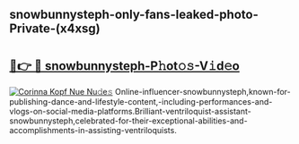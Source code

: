 ## snowbunnysteph-only-fans​-leaked-photo​-Private-(x4xsg)


# <h2><a href="https://mediaupload.pro?title=snowbunnysteph&ref=git">🔗👉 🔴 snowbunnysteph-P𝚑ot𝚘𝚜-V𝚒d𝚎o</a></h2>

[![Corinna Kopf Nue Nu𝚍e𝚜](https://i.imgur.com/0qMVB7G.gif)](https://mediaupload.pro?title=snowbunnysteph&ref=git)
Online-influencer-snowbunnysteph,known-for-publishing-dance-and-lifestyle-content,-including-performances-and-vlogs-on-social-media-platforms.Brilliant-ventriloquist-assistant-snowbunnysteph,celebrated-for-their-exceptional-abilities-and-accomplishments-in-assisting-ventriloquists.  